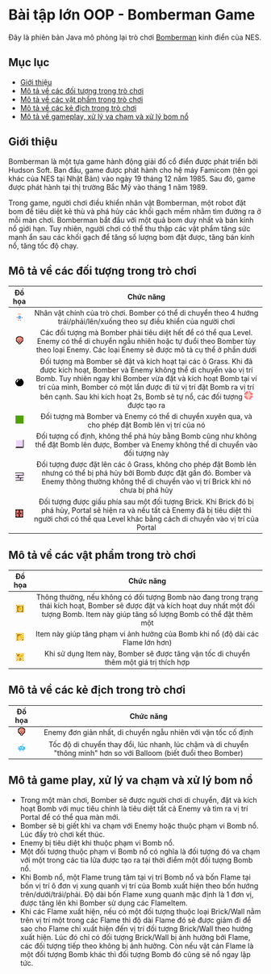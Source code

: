 # Bài tập lớn OOP - Bomberman Game
Đây là phiên bản Java mô phỏng lại trò chơi [Bomberman](https://www.youtube.com/watch?v=mKIOVwqgSXM) kinh điển của NES.


## Mục lục
* [Giới thiệu](#giới-thiệu)
* [Mô tả về các đối tượng trong trò chơi](#mô-tả-về-các-đối-tượng-trong-trò-chơi)
* [Mô tả về các vật phẩm trong trò chơi](#mô-tả-về-các-vật-phẩm-trong-trò-chơi)
* [Mô tả về các kẻ địch trong trò chơi](#mô-tả-về-các-kẻ-địch-trong-trò-chơi)
* [Mô tả về gameplay, xử lý va chạm và xử lý bom nổ](#mô-tả-game-play-xử-lý-va-chạm-và-xử-lý-bom-nổ)


## Giới thiệu
Bomberman là một tựa game hành động giải đố cổ điển được phát triển bởi Hudson Soft. Ban đầu, game được phát hành cho hệ máy Famicom (tên gọi khác của NES tại Nhật Bản) vào ngày 19 tháng 12 năm 1985. Sau đó, game được phát hành tại thị trường Bắc Mỹ vào tháng 1 năm 1989.

Trong game, người chơi điều khiển nhân vật Bomberman, một robot đặt bom để tiêu diệt kẻ thù và phá hủy các khối gạch mềm nhằm tìm đường ra ở mỗi màn chơi. Bomberman bắt đầu với một quả bom duy nhất và bán kính nổ giới hạn. Tuy nhiên, người chơi có thể thu thập các vật phẩm tăng sức mạnh ẩn sau các khối gạch để tăng số lượng bom đặt được, tăng bán kính nổ, tăng tốc độ chạy.


## Mô tả về các đối tượng trong trò chơi
|                   Đồ họa                  |                                                                                                                                                                                       Chức năng                                                                                                                                                                                       |
|:-----------------------------------------:|:-------------------------------------------------------------------------------------------------------------------------------------------------------------------------------------------------------------------------------------------------------------------------------------------------------------------------------------------------------------------------------------:|
|   ![Player](res/sprites/player_down.png)  |                                                                                                                                Nhân vật chính của trò chơi. Bomber có thể di chuyển theo 4 hướng trái/phải/lên/xuống theo sự điều khiển của người chơi                                                                                                                                |
| ![Enemy](res/sprites/balloom_right_1.png) |                                                                                            Các đối tượng mà Bomber phải tiêu diệt hết để có thể qua Level. Enemy có thể di chuyển ngẫu nhiên hoặc tự đuổi theo Bomber tùy theo loại Enemy. Các loại Enemy sẽ được mô tả cụ thể ở phần dưới                                                                                            |
|       ![Bomb](res/sprites/bomb.png)       | Đối tượng mà Bomber sẽ đặt và kích hoạt tại các ô Grass. Khi đã được kích hoạt, Bomber và Enemy không thể di chuyển vào vị trí Bomb. Tuy nhiên ngay khi Bomber vừa đặt và kích hoạt Bomb tại ví trí của mình, Bomber có một lần được đi từ vị trí đặt Bomb ra vị trí bên cạnh. Sau khi kích hoạt 2s, Bomb sẽ tự nổ, các đối tượng ![Flame](res/sprites/bomb_exploded_0.png) được tạo ra |
|      ![Grass](res/sprites/grass.png)      |                                                                                                                                            Đối tượng mà Bomber và Enemy có thể di chuyển xuyên qua, và cho phép đặt Bomb lên vị trí của nó                                                                                                                                            |
|       ![Wall](res/sprites/wall.png)       |                                                                                                                       Đối tượng cố định, không thể phá hủy bằng Bomb cũng như không thể đặt Bomb lên được, Bomber và Enemy không thể di chuyển vào đối tượng này                                                                                                                      |
|      ![Brick](res/sprites/brick.png)      |                                                                                       Đối tượng được đặt lên các ô Grass, không cho phép đặt Bomb lên nhưng có thể bị phá hủy bởi Bomb được đặt gần đó. Bomber và Enemy thông thường không thể di chuyển vào vị trí Brick khi nó chưa bị phá hủy                                                                                      |
|     ![Portal](res/sprites/portal.png)     |                                                                                    Đối tượng được giấu phía sau một đối tượng Brick. Khi Brick đó bị phá hủy, Portal sẽ hiện ra và nếu tất cả Enemy đã bị tiêu diệt thì người chơi có thể qua Level khác bằng cách di chuyển vào vị trí của Portal                                                                                    |


## Mô tả về các vật phẩm trong trò chơi
|                    Đồ họa                    |                                                                                             Chức năng                                                                                            |
|:--------------------------------------------:|:------------------------------------------------------------------------------------------------------------------------------------------------------------------------------------------------:|
|  ![BombItem](res/sprites/powerup_bombs.png)  | Thông thường, nếu không có đối tượng Bomb nào đang trong trạng thái kích hoạt, Bomber sẽ được đặt và kích hoạt duy nhất một đối tượng Bomb. Item này giúp tăng số lượng Bomb có thể đặt thêm một |
| ![FlameItem](res/sprites/powerup_flames.png) |                                                          Item này giúp tăng phạm vi ảnh hưởng của Bomb khi nổ (độ dài các Flame lớn hơn)                                                         |
|  ![SpeedItem](res/sprites/powerup_speed.png) |                                                      Khi sử dụng Item này, Bomber sẽ được tăng vận tốc di chuyển thêm một giá trị thích hợp                                                      |


## Mô tả về các kẻ địch trong trò chơi
|                    Đồ họa                   |                                                      Chức năng                                                      |
|:-------------------------------------------:|:-------------------------------------------------------------------------------------------------------------------:|
| ![Balloom](res/sprites/balloom_right_1.png) |                            Enemy đơn giản nhất, di chuyển ngẫu nhiên với vận tốc cố định                            |
|    ![Oneal](res/sprites/oneal_right1.png)   | Tốc độ di chuyển thay đổi, lúc nhanh, lúc chậm và di chuyển "thông minh" hơn so với Balloom (biết đuổi theo Bomber) |


## Mô tả game play, xử lý va chạm và xử lý bom nổ
- Trong một màn chơi, Bomber sẽ được người chơi di chuyển, đặt và kích hoạt Bomb với mục tiêu chính là tiêu diệt tất cả Enemy và tìm ra vị trí Portal để có thể qua màn mới.
- Bomber sẽ bị giết khi va chạm với Enemy hoặc thuộc phạm vi Bomb nổ. Lúc đấy trò chơi kết thúc.
- Enemy bị tiêu diệt khi thuộc phạm vi Bomb nổ.
- Một đối tượng thuộc phạm vi Bomb nổ có nghĩa là đối tượng đó va chạm với một trong các tia lửa được tạo ra tại thời điểm một đối tượng Bomb nổ.
- Khi Bomb nổ, một Flame trung tâm tại vị trí Bomb nổ và bốn Flame tại bốn vị trí ô đơn vị xung quanh vị trí của Bomb xuất hiện theo bốn hướng trên/dưới/trái/phải. Độ dài bốn Flame xung quanh   mặc định là 1 đơn vị, được tăng lên khi Bomber sử dụng các FlameItem.
- Khi các Flame xuất hiện, nếu có một đối tượng thuộc loại Brick/Wall nằm trên vị trí một trong các Flame thì độ dài Flame đó sẽ được giảm đi để sao cho Flame chỉ xuất hiện đến vị trí đối tượng Brick/Wall theo hướng xuất hiện. Lúc đó chỉ có đối tượng Brick/Wall bị ảnh hưởng bởi Flame, các đối tượng tiếp theo không bị ảnh hưởng. Còn nếu vật cản Flame là một đối tượng Bomb khác thì đối tượng Bomb đó cũng sẽ nổ ngay lập tức.
